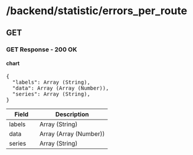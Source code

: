 
# /backend/statistic/errors_per_route


## GET


### GET Response - 200 OK

<div id="psx_model_Chart" class="psx-object"><h4>chart</h4><pre class="psx-object-json"><span class="psx-object-json-pun">{</span>
  <span class="psx-object-json-key">"labels"</span><span class="psx-object-json-pun">: </span><span class="psx-property-type">Array (String)</span><span class="psx-object-json-pun">,</span>
  <span class="psx-object-json-key">"data"</span><span class="psx-object-json-pun">: </span><span class="psx-property-type">Array (Array (Number))</span><span class="psx-object-json-pun">,</span>
  <span class="psx-object-json-key">"series"</span><span class="psx-object-json-pun">: </span><span class="psx-property-type">Array (String)</span><span class="psx-object-json-pun">,</span>
<span class="psx-object-json-pun">}</span></pre><table class="table psx-object-properties"><colgroup><col width="30%" /><col width="70%" /></colgroup><thead><tr><th>Field</th><th>Description</th></tr></thead><tbody><tr><td><span class="psx-property-name psx-property-optional">labels</span></td><td><span class="psx-property-type">Array (String)</span><br /><div class="psx-property-description"></div></td></tr><tr><td><span class="psx-property-name psx-property-optional">data</span></td><td><span class="psx-property-type">Array (Array (Number))</span><br /><div class="psx-property-description"></div></td></tr><tr><td><span class="psx-property-name psx-property-optional">series</span></td><td><span class="psx-property-type">Array (String)</span><br /><div class="psx-property-description"></div></td></tr></tbody></table></div>
